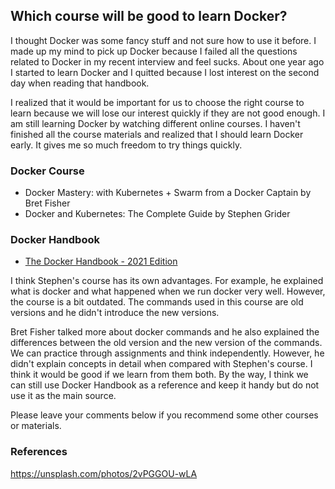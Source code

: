 ## Which course will be good to learn Docker?

I thought Docker was some fancy stuff and not sure how to use it before. I made up my mind to pick up Docker because I failed all the questions related to Docker in my recent interview and feel sucks. About one year ago I started to learn Docker and I quitted because I lost interest on the second day when reading that handbook.

I realized that it would be important for us to choose the right course to learn because we will lose our interest quickly if they are not good enough. I am still learning Docker by watching different online courses. I haven't finished all the course materials and realized that I should learn Docker early. It gives me so much freedom to try things quickly.

### Docker Course
- Docker Mastery: with Kubernetes + Swarm from a Docker Captain by Bret Fisher
- Docker and Kubernetes: The Complete Guide by Stephen Grider

###  Docker Handbook
- [The Docker Handbook - 2021 Edition](https://www.freecodecamp.org/news/the-docker-handbook/#hello-world-in-docker-intro-to-docker-basics)

I think Stephen's course has its own advantages. For example, he explained what is docker and what happened when we run docker very well. However, the course is a bit outdated. The commands used in this course are old versions and he didn't introduce the new versions.

Bret Fisher talked more about docker commands and he also explained the differences between the old version and the new version of the commands. We can practice through assignments and think independently. However, he didn't explain concepts in detail when compared with Stephen's course. I think it would be good if we learn from them both. By the way, I think we can still use Docker Handbook as a reference and keep it handy but do not use it as the main source. 

Please leave your comments below if you recommend some other courses or materials.

### References
https://unsplash.com/photos/2vPGGOU-wLA
